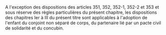 A l'exception des dispositions des articles 351, 352, 352-1, 352-2 et 353 et sous réserve des règles particulières du présent chapitre, les dispositions des chapitres Ier à III du présent titre sont applicables à l'adoption de l'enfant du conjoint non séparé de corps, du partenaire lié par un pacte civil de solidarité et du concubin.

